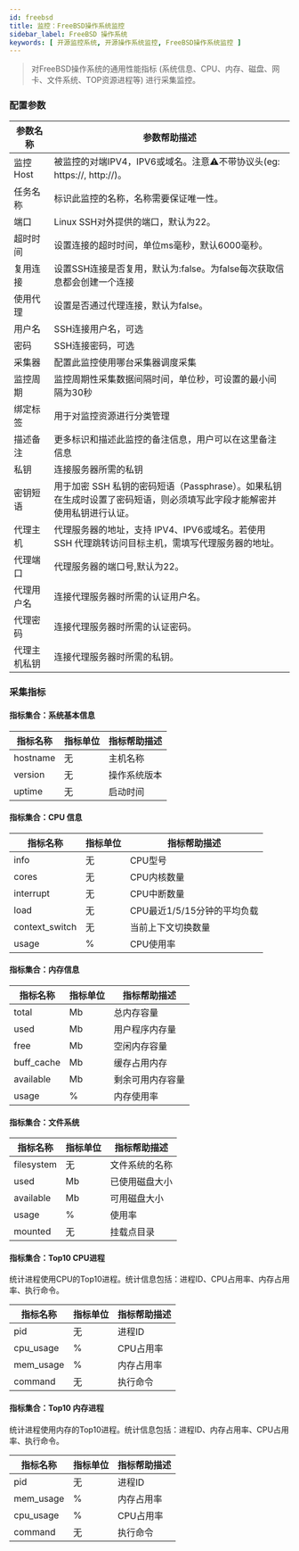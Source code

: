 ```yaml
---
id: freebsd
title: 监控：FreeBSD操作系统监控
sidebar_label: FreeBSD 操作系统
keywords: [ 开源监控系统, 开源操作系统监控, FreeBSD操作系统监控 ]
---
```


> 对FreeBSD操作系统的通用性能指标 (系统信息、CPU、内存、磁盘、网卡、文件系统、TOP资源进程等) 进行采集监控。

### 配置参数

| 参数名称   | 参数帮助描述                                                              |
|--------|---------------------------------------------------------------------|
| 监控Host | 被监控的对端IPV4，IPV6或域名。注意⚠️不带协议头(eg: https://, http://)。                |
| 任务名称   | 标识此监控的名称，名称需要保证唯一性。                                                 |
| 端口     | Linux SSH对外提供的端口，默认为22。                                             |
| 超时时间   | 设置连接的超时时间，单位ms毫秒，默认6000毫秒。                                          |
| 复用连接   | 设置SSH连接是否复用，默认为:false。为false每次获取信息都会创建一个连接                          |
| 使用代理   | 设置是否通过代理连接，默认为false。                                                |
| 用户名    | SSH连接用户名，可选                                                         |
| 密码     | SSH连接密码，可选                                                          |
| 采集器    | 配置此监控使用哪台采集器调度采集                                                    |
| 监控周期   | 监控周期性采集数据间隔时间，单位秒，可设置的最小间隔为30秒                                      |
| 绑定标签   | 用于对监控资源进行分类管理                                                       |
| 描述备注   | 更多标识和描述此监控的备注信息，用户可以在这里备注信息                                         |
| 私钥     | 连接服务器所需的私钥                                                          |
| 密钥短语   | 用于加密 SSH 私钥的密码短语（Passphrase）。如果私钥在生成时设置了密码短语，则必须填写此字段才能解密并使用私钥进行认证。 |
| 代理主机   | 代理服务器的地址，支持 IPV4、IPV6或域名。若使用 SSH 代理跳转访问目标主机，需填写代理服务器的地址。            |
| 代理端口   | 代理服务器的端口号,默认为22。                                                    |
| 代理用户名  | 连接代理服务器时所需的认证用户名。                                                   |
| 代理密码   | 连接代理服务器时所需的认证密码。                                                    |
| 代理主机私钥 | 连接代理服务器时所需的私钥。                                                      |

### 采集指标

#### 指标集合：系统基本信息

| 指标名称     | 指标单位 | 指标帮助描述 |
|----------|------|--------|
| hostname | 无    | 主机名称   |
| version  | 无    | 操作系统版本 |
| uptime   | 无    | 启动时间   |

#### 指标集合：CPU 信息

| 指标名称           | 指标单位 | 指标帮助描述             |
|----------------|------|--------------------|
| info           | 无    | CPU型号              |
| cores          | 无    | CPU内核数量            |
| interrupt      | 无    | CPU中断数量            |
| load           | 无    | CPU最近1/5/15分钟的平均负载 |
| context_switch | 无    | 当前上下文切换数量          |
| usage          | %    | CPU使用率             |

#### 指标集合：内存信息

|    指标名称    | 指标单位 |  指标帮助描述  |
|------------|------|----------|
| total      | Mb   | 总内存容量    |
| used       | Mb   | 用户程序内存量  |
| free       | Mb   | 空闲内存容量   |
| buff_cache | Mb   | 缓存占用内存   |
| available  | Mb   | 剩余可用内存容量 |
| usage      | %    | 内存使用率    |


#### 指标集合：文件系统

|    指标名称    | 指标单位 | 指标帮助描述  |
|------------|------|---------|
| filesystem | 无    | 文件系统的名称 |
| used       | Mb   | 已使用磁盘大小 |
| available  | Mb   | 可用磁盘大小  |
| usage      | %    | 使用率     |
| mounted    | 无    | 挂载点目录   |

#### 指标集合：Top10 CPU进程

统计进程使用CPU的Top10进程。统计信息包括：进程ID、CPU占用率、内存占用率、执行命令。

|   指标名称    | 指标单位 | 指标帮助描述 |
|-----------|------|--------|
| pid       | 无    | 进程ID   |
| cpu_usage | %    | CPU占用率 |
| mem_usage | %    | 内存占用率  |
| command   | 无    | 执行命令   |

#### 指标集合：Top10 内存进程

统计进程使用内存的Top10进程。统计信息包括：进程ID、内存占用率、CPU占用率、执行命令。

|   指标名称    | 指标单位 | 指标帮助描述 |
|-----------|------|--------|
| pid       | 无    | 进程ID   |
| mem_usage | %    | 内存占用率  |
| cpu_usage | %    | CPU占用率 |
| command   | 无    | 执行命令   |
